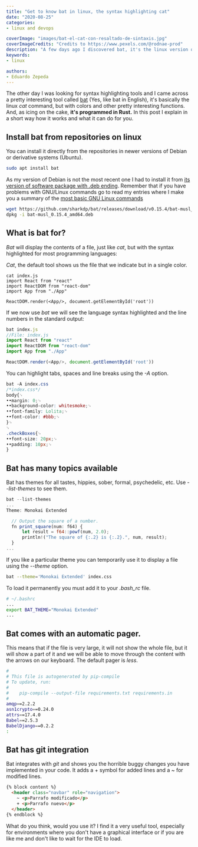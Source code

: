 ```yaml
---
title: "Get to know bat in linux, the syntax highlighting cat"
date: "2020-08-25"
categories:
- linux and devops

coverImage: "images/bat-el-cat-con-resaltado-de-sintaxis.jpg"
coverImageCredits: "Credits to https://www.pexels.com/@rodnae-prod"
description: "A few days ago I discovered bat, it's the linux version of cat with syntax highlighting that makes reading files in console more comfortable."
keywords:
- linux

authors:
- Eduardo Zepeda
---
```


The other day I was looking for syntax highlighting tools and I came across a pretty interesting tool called [bat](https://github.com/sharkdp/bat) (Yes, like bat in English), it's basically the linux _cat_ command, but with colors and other pretty interesting functions. And, as icing on the cake, **it's programmed in Rust.** In this post I explain in a short way how it works and what it can do for you.

## Install bat from repositories on linux

You can install it directly from the repositories in newer versions of Debian or derivative systems (Ubuntu).

```bash
sudo apt install bat
```

As my version of Debian is not the most recent one I had to install it from [its version of software package with .deb ending](https://github.com/sharkdp/bat/releases). Remember that if you have problems with GNU/Linux commands go to read my entries where I make you a summary of the [most basic GNU Linux commands](/commands-of-gnu-linux-basics-that-you-should-know/)

```bash
wget https://github.com/sharkdp/bat/releases/download/v0.15.4/bat-musl_0.15.4_amd64.deb
dpkg -i bat-musl_0.15.4_amd64.deb
```

## What is bat for?

_Bat_ will display the contents of a file, just like _cat_, but with the syntax highlighted for most programming languages:

_Cat_, the default tool shows us the file that we indicate but in a single color.

```
cat index.js
import React from "react"
import ReactDOM from "react-dom"
import App from "./App"

ReactDOM.render(<App/>, document.getElementById('root'))
```

If we now use _bat_ we will see the language syntax highlighted and the line numbers in the standard output:

```javascript
bat index.js
//File: index.js
import React from "react"
import ReactDOM from "react-dom"
import App from "./App"

ReactDOM.render(<App/>, document.getElementById('root'))
```

You can highlight tabs, spaces and line breaks using the _-A_ option.

```css
bat -A index.css
/*index.css*/
body{␊
••margin: 0;␊
••background-color: whitesmoke;␊
••font-family: Lolita;␊
••font-color: #bbb;␊
}␊
␊
.checkBoxes{␊
••font-size: 20px;␊
••padding: 10px;␊
}
```

## Bat has many topics available

Bat has themes for all tastes, hippies, sober, formal, psychedelic, etc. Use _--list-themes_ to see them.

```javascript
bat --list-themes
...
Theme: Monokai Extended

  // Output the square of a number.
  fn print_square(num: f64) {
      let result = f64::powf(num, 2.0);
      println!("The square of {:.2} is {:.2}.", num, result);
  }
...
```

If you like a particular theme you can temporarily use it to display a file using the _--theme_ option.

```bash
bat --theme='Monokai Extended' index.css
```

To load it permanently you must add it to your _.bash_rc_ file.

```bash
# ~/.bashrc
...
export BAT_THEME="Monokai Extended"
...
```

## Bat comes with an automatic pager.

This means that if the file is very large, it will not show the whole file, but it will show a part of it and we will be able to move through the content with the arrows on our keyboard. The default pager is _less_.

```bash
#
# This file is autogenerated by pip-compile
# To update, run:
#
#    pip-compile --output-file requirements.txt requirements.in
#
amqp==2.2.2
asn1crypto==0.24.0
attrs==17.4.0
Babel==2.5.3
BabelDjango==0.2.2
:
```

## Bat has git integration

Bat integrates with _git_ and shows you the horrible buggy changes you have implemented in your code. It adds a + symbol for added lines and a ~ for modified lines.

```html
{% block content %}
  <header class="navbar" role="navigation">
    ~ <p>Parrafo modificado</p>
    + <p>Parrafo nuevo</p>
  </header>
{% endblock %}
```

What do you think, would you use it? I find it a very useful tool, especially for environments where you don't have a graphical interface or if you are like me and don't like to wait for the IDE to load.
